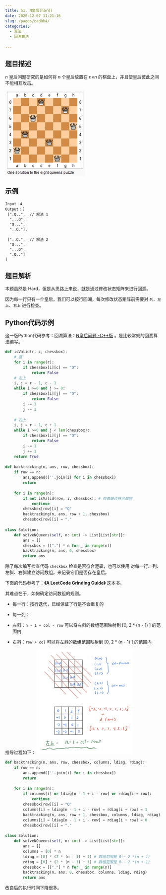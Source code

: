 ```yaml
---
title: 51. N皇后(hard)
date: 2020-12-07 11:21:16
slug: /pages/cad0b4/
categories: 
  - 算法
  - 回溯算法

---
```


## 题目描述

*n* 皇后问题研究的是如何将 *n* 个皇后放置在 *n*×*n* 的棋盘上，并且使皇后彼此之间不能相互攻击。

![img](./assets/img/8-queens.png)

## 示例

```
Input：4
Output：[
 [".Q..",  // 解法 1
  "...Q",
  "Q...",
  "..Q."],

 ["..Q.",  // 解法 2
  "Q...",
  "...Q",
  ".Q.."]
]
```

## 题目解析

本题虽然是 Hard，但是从思路上来说，就是通过修改状态矩阵来进行回溯。

因为每一行只有一个皇后，我们可以按行回溯，每次修改状态矩阵前需要对 `列`、`左上`、`右上` 进行检查。

## Python代码示例

这一版Python代码参考：回溯算法：[N皇后问题 -C++版](https://mp.weixin.qq.com/s?__biz=MzUxNjY5NTYxNA==&mid=2247485624&idx=1&sn=d560c3a277e1badedc0fa05b8effae87&scene=21#wechat_redirect) 。是比较常规的回溯算法编写。

```python
def isValid(r, c, chessbox):
    # 竖
    for i in range(r):
        if chessbox[i][c] == "Q":
            return False 
    # 左上 
    i, j = r - 1, c - 1
    while i >=0 and j >= 0:
        if chessbox[i][j] == "Q":
            return False 
        i -= 1
        j -= 1
    
    # 右上 
    i, j = r - 1, c + 1
    while i >=0 and j < len(chessbox):
        if chessbox[i][j] == "Q":
            return False 
        i -= 1
        j += 1
    return True 

def backtracking(n, ans, row, chessbox):
    if row == n:
        ans.append([''.join(i) for i in chessbox])
        return 

    for i in range(n):
        if not isValid(row, i, chessbox): # 检查是否符合规则
            continue
        chessbox[row][i] = "Q"
        backtracking(n, ans, row + 1, chessbox)
        chessbox[row][i] = "."

class Solution:
    def solveNQueens(self, n: int) -> List[List[str]]:
        ans = []
        chessbox = [["."] * n for _ in range(n)]
        backtracking(n, ans, 0, chessbox)
        return ans
```

除了每次编写检查代码 `checkbox` 检查是否符合逻辑，也可以使用 对每一行、列、左斜、右斜建立访问数组，来记录它们是否存在皇后。

下面的代码参考了：**《A LeetCode Grinding Guide》** 这本书。

其难点在于，如何确定访问数组的规则。

- 每一行：按行迭代，已经保证了行是不会重复的

- 每一列：

- 左斜：`n - 1 + col - row` 可以将左斜的数组范围映射到  [0, 2 * (n - 1) ] 的范围内

- 右斜：`row + col` 可以将左斜的数组范围映射到  [0, 2 * (n - 1) ] 的范围内

推导过程如下：
  <img src="./assets/img/IMG_BC8F336826B9-1.jpeg" alt="IMG_BC8F336826B9-1" style="zoom: 33%;" />

```python
def backtracking(n, ans, row, chessbox, columns, ldiag, rdiag):
    if row == n:
        ans.append([''.join(i) for i in chessbox])
        return 

    for i in range(n):
        if columns[i] or ldiag[n - 1 + i - row] or rdiag[i + row]:
            continue
        chessbox[row][i] = "Q"
        columns[i] = ldiag[n - 1 + i - row] = rdiag[i + row] = 1
        backtracking(n, ans, row + 1, chessbox, columns, ldiag, rdiag)
        columns[i] = ldiag[n - 1 + i - row] = rdiag[i + row] = 0
        chessbox[row][i] = "."

class Solution:
    def solveNQueens(self, n: int) -> List[List[str]]:
        ans = []
        columns = [0] * n 
        ldiag = [0] * (2 * (n - 1) + 1) # 数组范围是 0 ~ 2 *(n + 1) 
        rdiag = [0] * (2 * (n - 1) + 1) # 数组范围是 0 ~ 2 *(n + 1) 
        chessbox = [["."] * n for _ in range(n)]
        backtracking(n, ans, 0, chessbox, columns, ldiag, rdiag)
        return ans
```

改良后的执行时间下降很多。